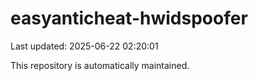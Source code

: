 # easyanticheat-hwidspoofer

Last updated: 2025-06-22 02:20:01

This repository is automatically maintained.
